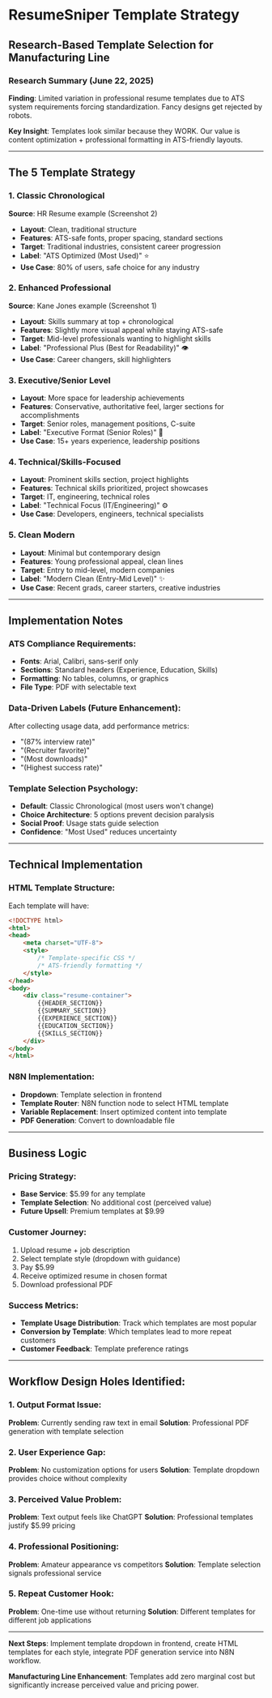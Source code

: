 # ResumeSniper Template Strategy
## Research-Based Template Selection for Manufacturing Line

### Research Summary (June 22, 2025)
**Finding**: Limited variation in professional resume templates due to ATS system requirements forcing standardization. Fancy designs get rejected by robots.

**Key Insight**: Templates look similar because they WORK. Our value is content optimization + professional formatting in ATS-friendly layouts.

---

## The 5 Template Strategy

### 1. Classic Chronological 
**Source**: HR Resume example (Screenshot 2)
- **Layout**: Clean, traditional structure
- **Features**: ATS-safe fonts, proper spacing, standard sections
- **Target**: Traditional industries, consistent career progression
- **Label**: "ATS Optimized (Most Used)" ⭐
- **Use Case**: 80% of users, safe choice for any industry

### 2. Enhanced Professional
**Source**: Kane Jones example (Screenshot 1) 
- **Layout**: Skills summary at top + chronological
- **Features**: Slightly more visual appeal while staying ATS-safe
- **Target**: Mid-level professionals wanting to highlight skills
- **Label**: "Professional Plus (Best for Readability)" 👁️
- **Use Case**: Career changers, skill highlighters

### 3. Executive/Senior Level
- **Layout**: More space for leadership achievements
- **Features**: Conservative, authoritative feel, larger sections for accomplishments
- **Target**: Senior roles, management positions, C-suite
- **Label**: "Executive Format (Senior Roles)" 💼
- **Use Case**: 15+ years experience, leadership positions

### 4. Technical/Skills-Focused
- **Layout**: Prominent skills section, project highlights
- **Features**: Technical skills prioritized, project showcases
- **Target**: IT, engineering, technical roles
- **Label**: "Technical Focus (IT/Engineering)" ⚙️
- **Use Case**: Developers, engineers, technical specialists

### 5. Clean Modern
- **Layout**: Minimal but contemporary design
- **Features**: Young professional appeal, clean lines
- **Target**: Entry to mid-level, modern companies
- **Label**: "Modern Clean (Entry-Mid Level)" ✨
- **Use Case**: Recent grads, career starters, creative industries

---

## Implementation Notes

### ATS Compliance Requirements:
- **Fonts**: Arial, Calibri, sans-serif only
- **Sections**: Standard headers (Experience, Education, Skills)
- **Formatting**: No tables, columns, or graphics
- **File Type**: PDF with selectable text

### Data-Driven Labels (Future Enhancement):
After collecting usage data, add performance metrics:
- "(87% interview rate)"
- "(Recruiter favorite)" 
- "(Most downloads)"
- "(Highest success rate)"

### Template Selection Psychology:
- **Default**: Classic Chronological (most users won't change)
- **Choice Architecture**: 5 options prevent decision paralysis
- **Social Proof**: Usage stats guide selection
- **Confidence**: "Most Used" reduces uncertainty

---

## Technical Implementation

### HTML Template Structure:
Each template will have:
```html
<!DOCTYPE html>
<html>
<head>
    <meta charset="UTF-8">
    <style>
        /* Template-specific CSS */
        /* ATS-friendly formatting */
    </style>
</head>
<body>
    <div class="resume-container">
        {{HEADER_SECTION}}
        {{SUMMARY_SECTION}}
        {{EXPERIENCE_SECTION}}
        {{EDUCATION_SECTION}}
        {{SKILLS_SECTION}}
    </div>
</body>
</html>
```

### N8N Implementation:
- **Dropdown**: Template selection in frontend
- **Template Router**: N8N function node to select HTML template
- **Variable Replacement**: Insert optimized content into template
- **PDF Generation**: Convert to downloadable file

---

## Business Logic

### Pricing Strategy:
- **Base Service**: $5.99 for any template
- **Template Selection**: No additional cost (perceived value)
- **Future Upsell**: Premium templates at $9.99

### Customer Journey:
1. Upload resume + job description
2. Select template style (dropdown with guidance)
3. Pay $5.99
4. Receive optimized resume in chosen format
5. Download professional PDF

### Success Metrics:
- **Template Usage Distribution**: Track which templates are most popular
- **Conversion by Template**: Which templates lead to more repeat customers
- **Customer Feedback**: Template preference ratings

---

## Workflow Design Holes Identified:

### 1. Output Format Issue:
**Problem**: Currently sending raw text in email
**Solution**: Professional PDF generation with template selection

### 2. User Experience Gap:
**Problem**: No customization options for users
**Solution**: Template dropdown provides choice without complexity

### 3. Perceived Value Problem:
**Problem**: Text output feels like ChatGPT
**Solution**: Professional templates justify $5.99 pricing

### 4. Professional Positioning:
**Problem**: Amateur appearance vs competitors
**Solution**: Template selection signals professional service

### 5. Repeat Customer Hook:
**Problem**: One-time use without returning
**Solution**: Different templates for different job applications

---

**Next Steps**: Implement template dropdown in frontend, create HTML templates for each style, integrate PDF generation service into N8N workflow.

**Manufacturing Line Enhancement**: Templates add zero marginal cost but significantly increase perceived value and pricing power.